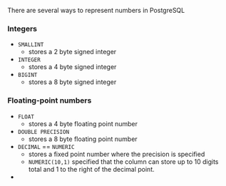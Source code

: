 There are several ways to represent numbers in PostgreSQL
### Integers
* `SMALLINT`
	* stores a 2 byte signed integer
* `INTEGER`
	* stores a 4 byte signed integer
* `BIGINT`
	* stores a 8 byte signed integer
### Floating-point numbers
* `FLOAT`
	* stores a 4 byte floating point number
* `DOUBLE PRECISION`
	* stores a 8 byte floating point number
* `DECIMAL` == `NUMERIC`
	* stores a fixed point number where the precision is specified
	* `NUMERIC(10,1)` specified that the column can store up to 10 digits total and 1 to the right of the decimal point.
* 